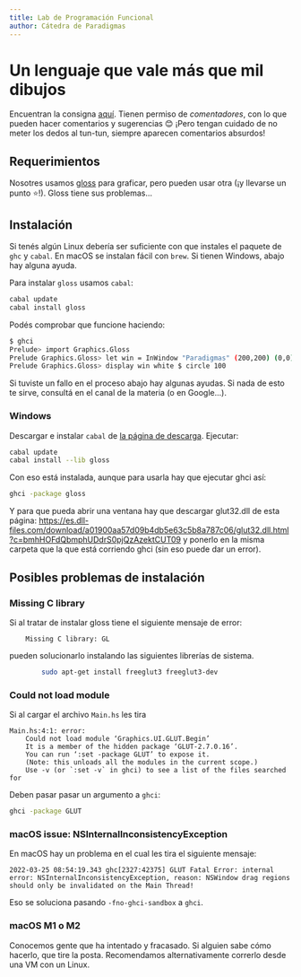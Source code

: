 ```yaml
---
title: Lab de Programación Funcional
author: Cátedra de Paradigmas
---
```


# Un lenguaje que vale más que mil dibujos

Encuentran la consigna [aquí](https://docs.google.com/document/d/1KHbT5Q0VuKyk5hkJB-cG7nII1wI_o-zTmA4vTDs2FZg/edit?usp=sharing). Tienen permiso de _comentadores_, con lo que pueden hacer comentarios y sugerencias 😊 ¡Pero tengan cuidado de no meter los dedos al tun-tun, siempre aparecen comentarios absurdos!

## Requerimientos

Nosotres usamos [gloss](https://hackage.haskell.org/package/gloss) para graficar, pero pueden usar otra (¡y llevarse un punto ⭐️!). Gloss tiene sus problemas...

## Instalación

Si tenés algún Linux debería ser suficiente con que instales el paquete de `ghc` y `cabal`. En macOS se instalan fácil con `brew`. Si tienen Windows, abajo hay alguna ayuda.

Para instalar `gloss` usamos `cabal`:

```bash
cabal update
cabal install gloss
```

Podés comprobar que funcione haciendo:

```bash
$ ghci
Prelude> import Graphics.Gloss
Prelude Graphics.Gloss> let win = InWindow "Paradigmas" (200,200) (0,0)
Prelude Graphics.Gloss> display win white $ circle 100
```

Si tuviste un fallo en el proceso abajo hay algunas ayudas. Si nada de esto te sirve, consultá en el canal de la materia (o en Google...).

### Windows

Descargar e instalar `cabal` de [la página de descarga](https://www.haskell.org/cabal/download.html).
Ejecutar:

```bash
cabal update
cabal install --lib gloss
```

Con eso está instalada, aunque para usarla hay que ejecutar ghci así:

```bash
ghci -package gloss
```

Y para que pueda abrir una ventana hay que descargar glut32.dll de esta página: <https://es.dll-files.com/download/a01900aa57d09b4db5e63c5b8a787c06/glut32.dll.html?c=bmhHOFdQbmphUDdrS0pjQzAzektCUT09> y ponerlo en la misma carpeta que la que está corriendo ghci (sin eso puede dar un error).

## Posibles problemas de instalación

### Missing C library

Si al tratar de instalar gloss tiene el siguiente mensaje de error:

```
    Missing C library: GL
```

pueden solucionarlo instalando las siguientes librerías de sistema.

```bash
        sudo apt-get install freeglut3 freeglut3-dev
```

### Could not load module

Si al cargar el archivo `Main.hs` les tira

```
Main.hs:4:1: error:
    Could not load module ‘Graphics.UI.GLUT.Begin’
    It is a member of the hidden package ‘GLUT-2.7.0.16’.
    You can run ‘:set -package GLUT’ to expose it.
    (Note: this unloads all the modules in the current scope.)
    Use -v (or `:set -v` in ghci) to see a list of the files searched for
```

Deben pasar pasar un argumento a `ghci`:

```bash
ghci -package GLUT
```

### macOS issue: NSInternalInconsistencyException

En macOS hay un problema en el cual les tira el siguiente mensaje:

```
2022-03-25 08:54:19.343 ghc[2327:42375] GLUT Fatal Error: internal error: NSInternalInconsistencyException, reason: NSWindow drag regions should only be invalidated on the Main Thread!
```

Eso se soluciona pasando `-fno-ghci-sandbox` a `ghci`.

### macOS M1 o M2

Conocemos gente que ha intentado y fracasado. Si alguien sabe cómo hacerlo, que tire la posta. Recomendamos alternativamente correrlo desde una VM con un Linux.
